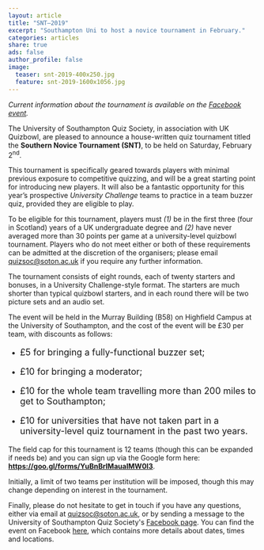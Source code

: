 ```yaml
---
layout: article
title: "SNT–2019"
excerpt: "Southampton Uni to host a novice tournament in February."
categories: articles
share: true
ads: false
author_profile: false
image:
  teaser: snt-2019-400x250.jpg
  feature: snt-2019-1600x1056.jpg
---
```


*Current information about the tournament is available on the [Facebook event](https://www.facebook.com/events/231201184468590/).*

The University of Southampton Quiz Society, in association with UK Quizbowl, are pleased to announce a house-written quiz tournament titled the **Southern Novice Tournament (SNT)**, to be held on Saturday, February 2<sup>nd</sup>.

This tournament is specifically geared towards players with minimal previous exposure to competitive quizzing, and will be a great starting point for introducing new players. It will also be a fantastic opportunity for this year’s prospective *University Challenge* teams to practice in a team buzzer quiz, provided they are eligible to play.

To be eligible for this tournament, players must *(1)* be in the first three (four in Scotland) years of a UK undergraduate degree
and *(2)* have never averaged more than 30 points per game at a university-level quizbowl tournament. Players who do not meet either or both of these requirements can be admitted at the discretion of the organisers; please email <quizsoc@soton.ac.uk> if you require any further information.

The tournament consists of eight rounds, each of twenty starters and bonuses, in a University Challenge-style format. The starters are much shorter than typical quizbowl starters, and in each round there will be two picture sets and an audio set.

The event will be held in the Murray Building (B58) on Highfield Campus at the University of Southampton, and the cost of the event will be £30 per team, with discounts as follows:
* <p style="font-size: 18px">£5 for bringing a fully-functional buzzer set;</p>
* <p style="font-size: 18px">£10 for bringing a moderator;</p>
* <p style="font-size: 18px">£10 for the whole team travelling more than 200 miles to get to Southampton;</p>
* <p style="font-size: 18px">£10 for universities that have not taken part in a university-level quiz tournament in the past two years.</p>

The field cap for this tournament is 12 teams (though this can be expanded if needs be) and you can sign up via the Google form here: **<https://goo.gl/forms/YuBnBrlMauaIMW0I3>**.

Initially, a limit of two teams per institution will be imposed, though this may change depending on interest in the tournament.

Finally, please do not hesitate to get in touch if you have any questions, either via email at <quizsoc@soton.ac.uk>, or by sending a message to the University of Southampton Quiz Society's [Facebook page](https://www.facebook.com/SotonQuizSociety/). You can find the event on Facebook [here](https://www.facebook.com/events/231201184468590/), which contains more details about dates, times and locations.

